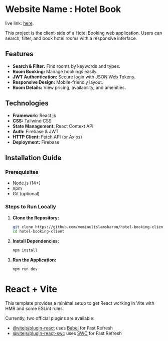 # Website Name : Hotel Book

live link: [here](https://hotel-book-9605d.web.app/).

This project is the client-side of a Hotel Booking web application. Users can search, filter, and book hotel rooms with a responsive interface.

## Features

- **Search & Filter:** Find rooms by keywords and types.
- **Room Booking:** Manage bookings easily.
- **JWT Authentication:** Secure login with JSON Web Tokens.
- **Responsive Design:** Mobile-friendly layout.
- **Room Details:** View pricing, availability, and amenities.

## Technologies

- **Framework:** React.js
- **CSS:** Tailwind CSS
- **State Management:** React Context API
- **Auth:** Firebase & JWT
- **HTTP Client:** Fetch API (or Axios)
- **Deployment:** Firebase

## Installation Guide

### Prerequisites

- Node.js (14+)
- npm
- Git (optional)

### Steps to Run Locally

1. **Clone the Repository:**

    ```bash
    git clone https://github.com/mominulislamsharon/hotel-booking-client.git
    cd hotel-booking-client
    ```

2. **Install Dependencies:**

    ```bash
    npm install
    ```



3. **Run the Application:**

    ```bash
    npm run dev
    ```

# React + Vite

This template provides a minimal setup to get React working in Vite with HMR and some ESLint rules.

Currently, two official plugins are available:

- [@vitejs/plugin-react](https://github.com/vitejs/vite-plugin-react/blob/main/packages/plugin-react/README.md) uses [Babel](https://babeljs.io/) for Fast Refresh
- [@vitejs/plugin-react-swc](https://github.com/vitejs/vite-plugin-react-swc) uses [SWC](https://swc.rs/) for Fast Refresh
